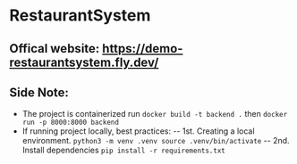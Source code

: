 # RestaurantSystem

## Offical website: https://demo-restaurantsystem.fly.dev/

## Side Note:
- The project is containerized run `docker build -t backend .` then `docker run -p 8000:8000 backend`
- If running project locally, best practices:
-- 1st. Creating a local environment. `python3 -m venv .venv
source .venv/bin/activate`
-- 2nd. Install dependencies `pip install -r requirements.txt`
